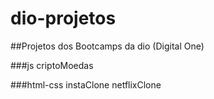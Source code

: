 # dio-projetos
##Projetos dos Bootcamps da dio (Digital One)

###js
 criptoMoedas
 
###html-css
 instaClone
 netflixClone